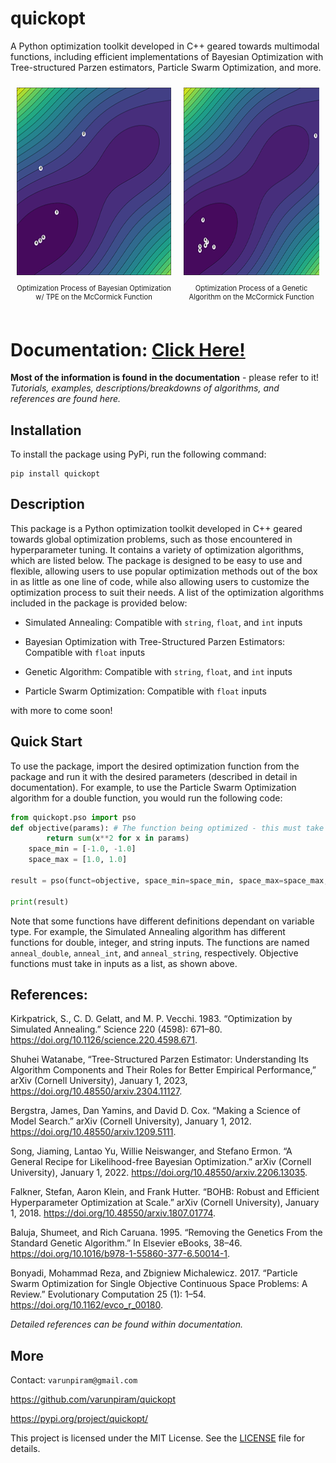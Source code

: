 # quickopt
A Python optimization toolkit developed in C++ geared towards multimodal functions, including efficient implementations of Bayesian Optimization with Tree-structured Parzen estimators, Particle Swarm Optimization, and more.



<div style="display: flex; justify-content: space-around; align-items: center;">

  <div style="text-align: center; margin: 10px;">
    <img src="resources/bayesopt_tpe.png" alt="Bayesian Optimization w/ TPE Heatmap" style="width: 300px; height: 300px;">
    <p style="font-size: 0.8em;">Optimization Process of Bayesian Optimization w/ TPE on the McCormick Function</p>
  </div>

  <div style="text-align: center; margin: 10px;">
    <img src="resources/genetic.png" alt="Genetic Algorithm w/ TPE Heatmap" style="width: 300px; height: 300px;">
    <p style="font-size: 0.8em;">Optimization Process of a Genetic Algorithm on the McCormick Function</p>
  </div>

</div>


# Documentation: [Click Here!](https://varunpiram.github.io/quickopt/)
**Most of the information is found in the documentation** - please refer to it! _Tutorials, examples, descriptions/breakdowns of algorithms, and references are found here._

## Installation
To install the package using PyPi, run the following command:
```
pip install quickopt
```

## Description
This package is a Python optimization toolkit developed in C++ geared towards global optimization problems, such as those encountered in hyperparameter tuning. It contains a variety of optimization algorithms, which are listed below. The package is designed to be easy to use and flexible, allowing users to use popular optimization methods out of the box in as little as one line of code, while also allowing users to customize the optimization process to suit their needs. A list of the optimization algorithms included in the package is provided below:

- Simulated Annealing: Compatible with `string`, `float`, and `int` inputs

- Bayesian Optimization with Tree-Structured Parzen Estimators: Compatible with `float` inputs

- Genetic Algorithm: Compatible with `string`, `float`, and `int` inputs

- Particle Swarm Optimization: Compatible with `float` inputs

with more to come soon!

## Quick Start
To use the package, import the desired optimization function from the package and run it with the desired parameters (described in detail in documentation). For example, to use the Particle Swarm Optimization algorithm for a double function, you would run the following code:

```python
from quickopt.pso import pso
def objective(params): # The function being optimized - this must take inputs as a list
        return sum(x**2 for x in params)
    space_min = [-1.0, -1.0]
    space_max = [1.0, 1.0]

result = pso(funct=objective, space_min=space_min, space_max=space_max, iterations=10) # The optimization is run here

print(result)
```

Note that some functions have different definitions dependant on variable type. For example, the Simulated Annealing algorithm has different functions for double, integer, and string inputs. The functions are named `anneal_double`, `anneal_int`, and `anneal_string`, respectively. Objective functions must take in inputs as a list, as shown above.

## References:

Kirkpatrick, S., C. D. Gelatt, and M. P. Vecchi. 1983. “Optimization by Simulated Annealing.” Science 220 (4598): 671–80. https://doi.org/10.1126/science.220.4598.671.

Shuhei Watanabe, “Tree-Structured Parzen Estimator: Understanding Its Algorithm Components and Their Roles for Better Empirical Performance,” arXiv (Cornell University), January 1, 2023, https://doi.org/10.48550/arxiv.2304.11127.

Bergstra, James, Dan Yamins, and David D. Cox. “Making a Science of Model Search.” arXiv (Cornell University), January 1, 2012. https://doi.org/10.48550/arxiv.1209.5111.

Song, Jiaming, Lantao Yu, Willie Neiswanger, and Stefano Ermon. “A General Recipe for Likelihood-free Bayesian Optimization.” arXiv (Cornell University), January 1, 2022. https://doi.org/10.48550/arxiv.2206.13035.

Falkner, Stefan, Aaron Klein, and Frank Hutter. “BOHB: Robust and Efficient Hyperparameter Optimization at Scale.” arXiv (Cornell University), January 1, 2018. https://doi.org/10.48550/arxiv.1807.01774.

Baluja, Shumeet, and Rich Caruana. 1995. “Removing the Genetics From the Standard Genetic Algorithm.” In Elsevier eBooks, 38–46. https://doi.org/10.1016/b978-1-55860-377-6.50014-1.

Bonyadi, Mohammad Reza, and Zbigniew Michalewicz. 2017. “Particle Swarm Optimization for Single Objective Continuous Space Problems: A Review.” Evolutionary Computation 25 (1): 1–54. https://doi.org/10.1162/evco_r_00180.

_Detailed references can be found within documentation._

## More
Contact: `varunpiram@gmail.com`

https://github.com/varunpiram/quickopt

https://pypi.org/project/quickopt/

This project is licensed under the MIT License. See the [LICENSE](./LICENSE) file for details.

